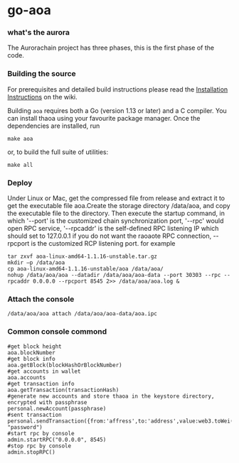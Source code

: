 # go-aoa


### what's the aurora

The Aurorachain project has three phases, this is the first phase of the code.

### Building the source

For prerequisites and detailed build instructions please read the [Installation Instructions](https://github.com/ethereum/go-ethereum/wiki/Building-Ethereum) on the wiki.

Building `aoa` requires both a Go (version 1.13 or later) and a C compiler. You can install
thaoa using your favourite package manager. Once the dependencies are installed, run

```shell
make aoa
```

or, to build the full suite of utilities:

```shell
make all
```

### Deploy

Under Linux or Mac, get the compressed file from release and extract it to get the executable file aoa.Create the storage directory /data/aoa, and copy the executable file to the directory. Then execute the startup command, in which '--port' is the customized chain synchronization port, '--rpc' would open RPC service, '--rpcaddr' is the self-defined RPC listening IP which should set to 127.0.0.1 if you do not want the raoaote RPC connection, --rpcport is the customized RCP listening port.
for example
```
tar zxvf aoa-linux-amd64-1.1.16-unstable.tar.gz
mkdir –p /data/aoa
cp aoa-linux-amd64-1.1.16-unstable/aoa /data/aoa/
nohup /data/aoa/aoa --datadir /data/aoa/aoa-data --port 30303 --rpc --rpcaddr 0.0.0.0 --rpcport 8545 2>> /data/aoa/aoa.log &
```
### Attach the console
```
/data/aoa/aoa attach /data/aoa/aoa-data/aoa.ipc
```
### Common console commond
```
#get block height
aoa.blockNumber
#get block info
aoa.getBlock(blockHashOrBlockNumber)
#get accounts in wallet
aoa.accounts
#get transaction info
aoa.getTransaction(transactionHash)
#generate new accounts and store thaoa in the keystore directory, encrypted with passphrase
personal.newAccount(passphrase)
#sent transaction
personal.sendTransaction({from:'affress',to:'address',value:web3.toWei(100,'aoa'),action:0}, "password")
#start rpc by console
admin.startRPC("0.0.0.0", 8545)
#stop rpc by console
admin.stopRPC()
```
